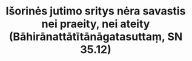 ---
layout: page
title: 'Išorinės jutimo sritys nėra savastis nei praeity, nei ateity (Bāhirānattātītānāgatasuttaṃ, SN 35.12)'
category: susijusios suttos
index: Nesavastingumas (anattā)
sortIndex: 35012
tags: Nesavastingumas (anattā)
suttacentral: sn35.12
---